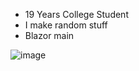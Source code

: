 - 19 Years College Student
- I make random stuff
- Blazor main

![image](https://github.com/user-attachments/assets/60b02601-a8db-4015-bee1-7283f59611d8)

